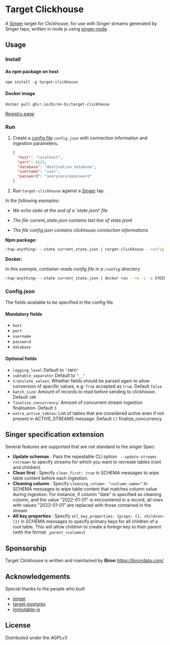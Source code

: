 # Target Clickhouse

A [Singer](https://singer.io/) target for Clickhouse, for use with Singer streams generated by Singer taps, written in node js
using [singer-node](https://www.npmjs.com/package/singer-node).

## Usage

### Install

#### As npm package on host

`npm install -g target-clickhouse`

#### Docker image

`docker pull ghcr.io/biron-bi/target-clickhouse`

[Registry page](https://github.com/Biron-BI/singer-target-clickhouse/pkgs/container/target-clickhouse)

### Run

1. Create a [config file](#configjson) `config.json` with connection information and ingestion parameters.

   ```json
   {
     "host": "localhost",
     "port": 8123,
     "database": "destination_database",
     "username": "user",
     "password": "averysecurepassword"
   }
   ```

2. Run `target-clickhouse` against a [Singer](https://singer.io) tap.

*In the following exemples:*
 
* *We echo state at the end of a 'state.jsonl' file*

* *The file current_state.json contains last line of state.jsonl*

* *The file config.json contains clickhouse connection informations*

**Npm package:**

   ```bash
   <tap-anything> --state current_state.json | target-clickhouse --config config.json >> state.jsonl
   ```

**Docker:**

*In this exemple, container reads config file in a `/config` directory*

```bash
<tap-anything> --state current_state.json | docker run --rm -i -a STDIN -a STDOUT -a STDERR -v "$(pwd):/config:ro" ghcr.io/biron-bi/target-clickhouse --config /config/config.json >> state.jsonl
```

### Config.json

The fields available to be specified in the config file.

#### Mandatory fields

* `host`
* `port`
* `username`
* `password`
* `database`

#### Optional fields

* `logging_level` Default to `"INFO"`
* `subtable_separator` Default to `"__"`
* `translate_values`: Whether fields should be parsed again to allow conversion of specific values, e.g. `True` accepted as `true`. Default `false`
* `batch_size`: Amount of records to read before sending to clickhouse. Default `100`
* `finalize_concurrency`: Amount of concurrent stream ingestion finalisation. Default `3`
* `extra_active_tables`: List of tables that are considered active even if not present in ACTIVE_STREAMS message. Default `[]`
  finalize_concurrency

## Singer specification extension

Several features are supported that are not standard to the singer Spec:

* **Update schemas** : Pass the repeatable CLI option ` --update-streams <stream>` to specify streams for which you want to recreate
  tables (root and children).
* **Clean first** : Specify `clean_first: true` in SCHEMA messages to wipe table content before each ingestion.
* **Cleaning column** : Specify `cleaning_column: "<column_name>"` in SCHEMA messages to wipe table content that matches column value during
  ingestion. For instance, if column "date" is specified as cleaning column, and the value "2022-01-01" is encountered in a record, all rows
  with values "2022-01-01" are replaced with those contained in the stream
* **All key properties** : Specify `all_key_properties: {props: [], children: {}}` in SCHEMA messages to specify primary keys for all
  children of a root table. This will allow children to create a foreign key to their parent (with the format `_parent_<column>`)

## Sponsorship

Target Clickhouse is written and maintained by **Biron** https://birondata.com/

## Acknowledgements

Special thanks to the people who built

* [singer](https://github.com/singer-io/getting-started)
* [target-postgres](https://github.com/datamill-co/target-postgres)
* [immutable-js](https://immutable-js.com/)

## License

Distributed under the AGPLv3
